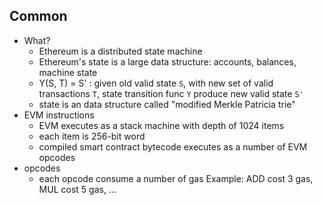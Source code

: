 ## Common
- What?
  - Ethereum is a distributed state machine
  - Ethereum's state is a large data structure: accounts, balances, machine state
  - Y(S, T) = S' : given old valid state `S`, with new set of valid transactions `T`, state transition func `Y` produce new valid state `S'`
  - state is an data structure called "modified Merkle Patricia trie"
- EVM instructions
  - EVM executes as a stack machine with depth of 1024 items
  - each item is 256-bit word
  - compiled smart contract bytecode executes as a number of EVM opcodes
- opcodes
  - each opcode consume a number of gas
Example: ADD cost 3 gas, MUL cost 5 gas, ... 